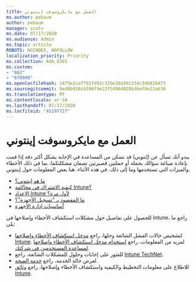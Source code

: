 ```yaml
---
title: العمل مع مايكروسوفت إينتوني
ms.author: pebaum
author: pebaum
manager: scotv
ms.date: 07/17/2020
ms.audience: Admin
ms.topic: article
ROBOTS: NOINDEX, NOFOLLOW
localization_priority: Priority
ms.collection: Adm_O365
ms.custom:
- "862"
- "670000"
ms.openlocfilehash: 1475e2caff83fd92c32be38a501334c3d682bd73
ms.sourcegitcommit: 9ed8b920cb598f9e22f54964029b3bef8e22a630
ms.translationtype: MT
ms.contentlocale: ar-SA
ms.lasthandoff: 07/17/2020
ms.locfileid: "45197727"
---
```

# <a name="working-with-microsoft-intune"></a>العمل مع مايكروسوفت إينتوني

يبدو أنك تسأل عن (إنتوني) قد نتمكن من المساعدة في الإجابة بشكل أكثر دقة إذا قمت بإعادة صياغة سؤالك بجملة أو جملتين قصيرتين تصفان مشكلتكما، بما في ذلك الأخطاء والميزات التي تستخدمها وما إلى ذلك. في هذه الأثناء، هنا بعض المعلومات حول إينتوني.

- [ما هو إينتوني؟](https://docs.microsoft.com/intune/what-is-intune)
- [كيفية الاشتراك في محاكمة Intune؟](https://docs.microsoft.com/intune/free-trial-sign-up)
- [الإعداد Intune لأول مرة؟](https://docs.microsoft.com/intune/setup-steps)
- [ما المقصود بـ "تسجيل الأجهزة"؟](https://docs.microsoft.com/intune/device-enrollment)
- [أساسيات إدارة الأجهزة](https://docs.microsoft.com/mem/intune/fundamentals/)

للحصول على تفاصيل حول مشكلات استكشاف الأخطاء وإصلاحها في Intune، راجع ما يلي:

- لتشخيص حالات الفشل الشائعة وحلها، راجع [مدخل استكشاف الأخطاء وإصلاحها Intune](https://aka.ms/intunetroubleshooting). لمزيد من المعلومات، راجع [استخدام مدخل استكشاف الأخطاء وإصلاحها لمساعدة المستخدمين في شركتك](https://docs.microsoft.com/intune/help-desk-operators).
- للعثور على إجابات وحلول للمشكلات الشائعة، راجع [Intune TechNet](https://aka.ms/intuneforums).
- لعرض حالة الخدمة، راجع [خدمة الصحة](https://portal.office.com/AdminPortal/Home#/servicehealth).
- للاطلاع على معلومات التخطيط والكيفية واستكشاف الأخطاء وإصلاحها، راجع [وثائق Intune](https://docs.microsoft.com/intune/).